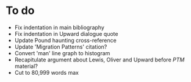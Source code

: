 # To do

* Fix indentation in main bibliography
* Fix indentation in Upward dialogue quote
* Update Pound haunting cross-reference
* Update 'Migration Patterns' citation?
* Convert 'man' line graph to histogram
* Recapitulate argument about Lewis, Oliver and Upward before *PTM* material?
* Cut to 80,999 words max
